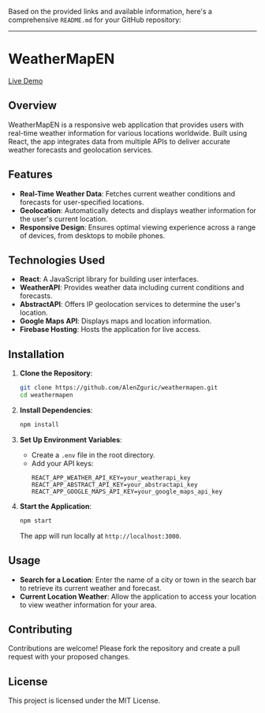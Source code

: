 Based on the provided links and available information, here's a comprehensive `README.md` for your GitHub repository:

---

# WeatherMapEN

[Live Demo](https://wheathermap.web.app/)

## Overview

WeatherMapEN is a responsive web application that provides users with real-time weather information for various locations worldwide. Built using React, the app integrates data from multiple APIs to deliver accurate weather forecasts and geolocation services.

## Features

- **Real-Time Weather Data**: Fetches current weather conditions and forecasts for user-specified locations.
- **Geolocation**: Automatically detects and displays weather information for the user's current location.
- **Responsive Design**: Ensures optimal viewing experience across a range of devices, from desktops to mobile phones.

## Technologies Used

- **React**: A JavaScript library for building user interfaces.
- **WeatherAPI**: Provides weather data including current conditions and forecasts.
- **AbstractAPI**: Offers IP geolocation services to determine the user's location.
- **Google Maps API**: Displays maps and location information.
- **Firebase Hosting**: Hosts the application for live access.

## Installation

1. **Clone the Repository**:
   ```bash
   git clone https://github.com/AlenZguric/weathermapen.git
   cd weathermapen
   ```

2. **Install Dependencies**:
   ```bash
   npm install
   ```

3. **Set Up Environment Variables**:
   - Create a `.env` file in the root directory.
   - Add your API keys:
     ```
     REACT_APP_WEATHER_API_KEY=your_weatherapi_key
     REACT_APP_ABSTRACT_API_KEY=your_abstractapi_key
     REACT_APP_GOOGLE_MAPS_API_KEY=your_google_maps_api_key
     ```

4. **Start the Application**:
   ```bash
   npm start
   ```
   The app will run locally at `http://localhost:3000`.

## Usage

- **Search for a Location**: Enter the name of a city or town in the search bar to retrieve its current weather and forecast.
- **Current Location Weather**: Allow the application to access your location to view weather information for your area.

## Contributing

Contributions are welcome! Please fork the repository and create a pull request with your proposed changes.

## License

This project is licensed under the MIT License.

